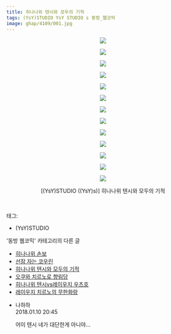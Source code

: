 ```yaml
---
title: 히나나위 텐시와 모두의 기적
tags: (YsY)STUDIO YsY STUDIO s 동방_웹코믹
image: ghap/4109/001.jpg
---
```

<div class="article">
<p style="text-align: center; clear: none; float: none;"><img src="{{ site.nasurl }}/ghap/4109/001.jpg"/></p>
<p style="text-align: center; clear: none; float: none;"><img src="{{ site.nasurl }}/ghap/4109/002.jpg"/></p>
<p style="text-align: center; clear: none; float: none;"><img src="{{ site.nasurl }}/ghap/4109/003.jpg"/></p>
<p style="text-align: center; clear: none; float: none;"><img src="{{ site.nasurl }}/ghap/4109/004.jpg"/></p>
<p style="text-align: center; clear: none; float: none;"><img src="{{ site.nasurl }}/ghap/4109/005.jpg"/></p>
<p style="text-align: center; clear: none; float: none;"><img src="{{ site.nasurl }}/ghap/4109/006.jpg"/></p>
<p style="text-align: center; clear: none; float: none;"><img src="{{ site.nasurl }}/ghap/4109/007.jpg"/></p>
<p style="text-align: center; clear: none; float: none;"><img src="{{ site.nasurl }}/ghap/4109/008.jpg"/></p>
<p style="text-align: center; clear: none; float: none;"><img src="{{ site.nasurl }}/ghap/4109/009.jpg"/></p>
<p style="text-align: center; clear: none; float: none;"><img src="{{ site.nasurl }}/ghap/4109/010.jpg"/></p>
<p style="text-align: center; clear: none; float: none;"><img src="{{ site.nasurl }}/ghap/4109/011.jpg"/></p>
<p style="text-align: center; clear: none; float: none;"><img src="{{ site.nasurl }}/ghap/4109/012.jpg"/></p>
<p style="text-align: center; clear: none; float: none;"><img src="{{ site.nasurl }}/ghap/4109/013.jpg"/></p>
<p style="text-align: center; clear: none; float: none;">[(YsY)STUDIO ((YsY)s)] 히나나위 텐시와 모두의 기적</p>
<p><br/></p>
</div><div class="tagTrail">
<p>태그: </p>
<ul>
<li>(YsY)STUDIO</li>
</ul>
</div><div class="another">
<p>'동방 웹코믹' 카테고리의 다른 글</p>
<ul>
<li><a href="/2018-01-10-ghap_4111">히나나위 손보</a></li>
<li><a href="/2018-01-10-ghap_4110">선잠 자는 코우린</a></li>
<li><a href="/2018-01-10-ghap_4109">히나나위 텐시와 모두의 기적</a></li>
<li><a href="/2018-01-10-ghap_4108">오쿠와 치르노로 향림당</a></li>
<li><a href="/2018-01-10-ghap_4107">히나나위 텐시vs레이우지 우츠호</a></li>
<li><a href="/2018-01-10-ghap_4106">레이우지 치르노의 무한화랑</a></li>
</ul>
</div><div class="cb_module cb_fluid">
<div class="cb_wrt cb_profile">
<div class="comment">
<ul>
<li class="cb_thumb_off" id="comment15171279">
<div class="cb_comment_area">
<div class="cb_info_area">
<div class="cb_section">
<span class="cb_nick_name">나하하</span>
</div>
<div class="cb_section">
<span class="cb_date">2018.01.10 20:45 </span>
</div>
</div>
<div class="cb_dsc_comment">
<p class="cb_dsc">
											어이 텐시 네가 대단한게 아니야…
										</p>
</div>
</div></li>
</ul>
</div>
</div><!-- commentList close -->
</div>